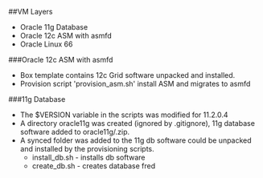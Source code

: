 ##VM Layers
- Oracle 11g Database
- Oracle 12c ASM with asmfd
- Oracle Linux 66

###Oracle 12c ASM with asmfd
- Box template contains 12c Grid software unpacked and installed.
- Provision script 'provision_asm.sh' install ASM and migrates to asmfd

###11g Database 
- The $VERSION variable in the scripts was modified for 11.2.0.4
- A directory oracle11g was created (ignored by .gitignore), 11g database software added to oracle11g/<files>.zip. 
- A synced folder was added to the 11g db software could be unpacked and installed by the provisioning scripts.
  - install_db.sh - installs db software
  - create_db.sh - creates database fred
